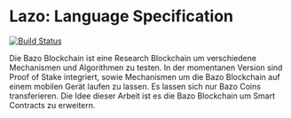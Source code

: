 # Lazo: Language Specification

[![Build Status](https://travis-ci.org/bazo-blockchain/lazo-specification.svg?branch=master)](https://travis-ci.org/bazo-blockchain/lazo-specification)

Die Bazo Blockchain ist eine Research Blockchain um verschiedene Mechanismen und Algorithmen zu testen. In der momentanen Version sind Proof of Stake integriert, sowie Mechanismen um die Bazo Blockchain auf einem mobilen Gerät laufen zu lassen. Es lassen sich nur Bazo Coins transferieren. Die Idee dieser Arbeit ist es die Bazo Blockchain um Smart Contracts zu erweitern.
